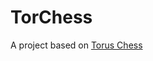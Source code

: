# TorChess

A project based on [Torus Chess](https://www.chessvariants.com/shape.dir/toruschess.html)

